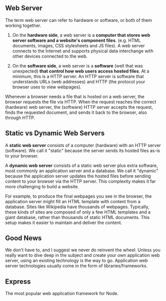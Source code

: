 ## Web Server

The term web server can refer to hardware or software, or both of them working together.

1. On the **hardware side**, a web server is a **computer that stores web server software and a website's component files**. (e.g. HTML documents, images, CSS stylesheets and JS files). A web server connects to the Internet and supports physical data interchange with other devices connected to the web.

2. On the **software side**, a web server is a **software** (well that was unexpected) **that control how web users access hosted files**. At a minimum, this is a HTTP server. An HTTP server is software that understands URLs (web addresses) and HTTP (the protocol your browser uses to view webpages).

Whenever a browser needs a file that is hosted on a web server, the browser requests the file via HTTP. When the request reaches the correct (hardware) web server, the (software) HTTP server accepts the request, finds the requested document, and sends it back to the browser, also through HTTP.

## Static vs Dynamic Web Servers

A **static web server** consists of a computer (hardware) with an HTTP server (software). We call it "static" because the server sends its hosted files as-is to your browser.

A **dynamic web server** consists of a static web server plus extra software, most commonly an application server and a database. We call it "dynamic" because the application server updates the hosted files before sending content to your browser via the HTTP server. This complexity makes it far more challenging to build a website.

For example, to produce the final webpages you see in the browser, the application server might fill an HTML template with content from a database. Sites like Wikipedia have thousands of webpages. Typically, these kinds of sites are composed of only a few HTML templates and a giant database, rather than thousands of static HTML documents. This setup makes it easier to maintain and deliver the content.

## Good News
We don't have to, and I suggest we never do reinvent the wheel. Unless you really want to dive deep in the subject and create your own application web server, using an existing technology is the way to go. Application web server technologies usually come in the form of libraries/frameworks.

## Express
The most popular web application framework for Node.